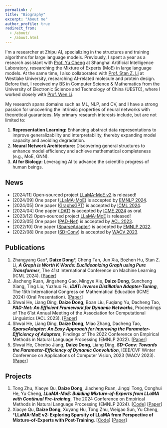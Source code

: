 ```yaml
---
permalink: /
title: "Biography"
excerpt: "About me"
author_profile: true
redirect_from: 
  - /about/
  - /about.html
---
```


I'm a researcher at Zhipu AI, specializing in the structures and training algorithms for large language models.
Previously, I spent a year as a research assistant with [Prof. Yu Cheng](https://scholar.google.com/citations?user=ORPxbV4AAAAJ) at Shanghai Artificial Intelligence Laboratory, researching the Mixture of Experts (MoE) in large language models.
At the same time, I also collaborated with [Prof. Stan Z. Li](https://scholar.google.com/citations?user=Y-nyLGIAAAAJ) at Westlake University, researching AI-related molecule and protein design.
Before that, I received my BS in Computer Science & Mathematics from the University of Electronic Science and Technology of China (UESTC), where I worked closely with [Prof. Wen Li](https://scholar.google.com/citations?user=yjG4Eg4AAAAJ&hl).

My research spans domains such as ML, NLP, and CV, and I have a strong passion for uncovering the intrinsic properties of neural networks with theoretical guarantees. My primary research interests include, but are not limited to:

1. **Representation Learning:** Enhancing abstract data representations to improve generalizability and interpretability, thereby expanding model capacity and avoiding degradation.
2. **Neural Network Architecture:** Discovering general structures to enhance model efficiency and achieve mathematical completeness (e.g., MoE, GNN).
3. **AI for Biology:** Leveraging AI to advance the scientific progress of human beings.

<!-- My focus is on my work's quality and broader impacts rather than the quantity of top-conference papers. -->

<!-- <span style="color: red"> **I am actively looking for a PhD program. If you find our research interests align or if there is potential for collaboration, please feel free to get in touch with me.** </span> -->



## News

- [2024/11] Open-sourced project [LLaMA-MoE v2](https://github.com/OpenSparseLLMs/LLaMA-MoE-v2) is released!
- [2024/09] One paper ([LLaMA-MoE](https://arxiv.org/abs/2406.16554)) is accepted by [EMNLP 2024](https://2024.emnlp.org/).
- [2024/05] One paper ([GraphsGPT](https://arxiv.org/abs/2402.02464)) is accepted by [ICML 2024](https://icml.cc/Conferences/2024).
- [2024/04] One paper ([iDAT](https://arxiv.org/abs/2403.15750)) is accepted by [ICME 2024](https://icml.cc/Conferences/2024) as oral.
- [2023/12] Open-sourced project [LLaMA-MoE](https://github.com/pjlab-sys4nlp/llama-moe) is released!
- [2023/05] One paper ([PAD-Net](https://aclanthology.org/2023.acl-long.803.pdf)) is accepted by [ACL 2023](https://2023.aclweb.org/).
- [2022/10] One paper ([SparseAdapter](https://aclanthology.org/2022.findings-emnlp.160.pdf)) is accepted by [EMNLP 2022](https://2022.emnlp.org/).
- [2022/08] One paper ([SD-Conv](https://openaccess.thecvf.com/content/WACV2023/papers/He_SD-Conv_Towards_the_Parameter-Efficiency_of_Dynamic_Convolution_WACV_2023_paper.pdf)) is accepted by [WACV 2023](https://wacv2023.thecvf.com/).



## Publications

1. Zhangyang Gao\*, **Daize Dong**\*, Cheng Tan, Jun Xia, Bozhen Hu, Stan Z. Li, ***A Graph is Worth K Words: Euclideanizing Graph using Pure Transformer***, The 41st International Conference on Machine Learning (ICML 2024). [[Paper](https://arxiv.org/abs/2402.02464)]
2. Jiacheng Ruan, Jingsheng Gao, Mingye Xie, **Daize Dong**, Suncheng Xiang, Ting Liu, Yuzhuo Fu, ***iDAT: inverse Distillation Adapter-Tuning***, The 15th International Congress on Mathematical Education (ICME 2024) (Oral Presentation). [[Paper](https://arxiv.org/abs/2403.15750)]
3. Shwai He, Liang Ding, **Daize Dong**, Boan Liu, Fuqiang Yu, Dacheng Tao, ***PAD-Net: An Efficient Framework for Dynamic Networks***, Proceedings of The 61st Annual Meeting of the Association for Computational Linguistics (ACL 2023). [[Paper](https://aclanthology.org/2023.acl-long.803.pdf)]
3. Shwai He, Liang Ding, **Daize Dong**, Miao Zhang, Dacheng Tao, ***SparseAdapter: An Easy Approach for Improving the Parameter-Efficiency of Adapters***, Findings of The 2022 Conference on Empirical Methods in Natural Language Processing (EMNLP 2022). [[Paper](https://aclanthology.org/2022.findings-emnlp.160.pdf)]
4. Shwai He, Chenbo Jiang, **Daize Dong**, Liang Ding, ***SD-Conv: Towards the Parameter-Efficiency of Dynamic Convolution***, IEEE/CVF Winter Conference on Applications of Computer Vision, 2023 (WACV 2023). [[Paper](https://openaccess.thecvf.com/content/WACV2023/papers/He_SD-Conv_Towards_the_Parameter-Efficiency_of_Dynamic_Convolution_WACV_2023_paper.pdf)]



## Projects

1. Tong Zhu, Xiaoye Qu, **Daize Dong**, Jiacheng Ruan, Jingqi Tong, Conghui He, Yu Cheng, ***LLaMA-MoE: Building Mixture-of-Experts from LLaMA with Continual Pre-training***, The 2024 Conference on Empirical Methods in Natural Language Processing (EMNLP 2024). [[Code](https://github.com/pjlab-sys4nlp/llama-moe)] [[Paper](https://arxiv.org/abs/2406.16554)]
2. Xiaoye Qu, **Daize Dong**, Xuyang Hu, Tong Zhu, Weigao Sun, Yu Cheng, ***LLaMA-MoE v2: Exploring Sparsity of LLaMA from Perspective of Mixture-of-Experts with Post-Training**. [[Code](https://github.com/OpenSparseLLMs/LLaMA-MoE-v2)] [[Paper](https://arxiv.org/abs/2411.15708)]
